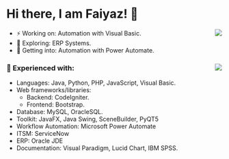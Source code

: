 # Hi there, I am Faiyaz! 👋

- ⚡ Working on: Automation with Visual Basic. <img align="right" src="https://www.google.com/url?sa=i&url=https%3A%2F%2Fwww.pinterest.com%2Fpin%2Fanimation--832040099882468699%2F&psig=AOvVaw1ASdDs3rh7KS0OW_geHK2U&ust=1640370564984000&source=images&cd=vfe&ved=0CAsQjRxqFwoTCLi2gNnG-vQCFQAAAAAdAAAAABAU">
- 🔭 Exploring: ERP Systems. 
- 🤔 Getting into: Automation with Power Automate. 

### 🌱 Experienced with:<img align="right" src="https://github-readme-stats-updated-faiyazkhanwif.vercel.app/api?username=faiyazkhanwif&&show_icons=true&hide=stars,issues&hide_border=true&hide_rank=true&count_private=true&title_color=black&icon_color=black&text_color=F5F5F5&bg_color=000000">
  - Languages: Java, Python, PHP, JavaScript, Visual Basic. 
  - Web frameworks/libraries:
    - Backend: CodeIgniter.
    - Frontend: Bootstrap.
  - Database: MySQL, OracleSQL.
  - Toolkit: JavaFX, Java Swing, SceneBuilder, PyQT5
  - Workflow Automation: Microsoft Power Automate
  - ITSM: ServiceNow
  - ERP: Oracle JDE
  - Documentation: Visual Paradigm, Lucid Chart, IBM SPSS.
